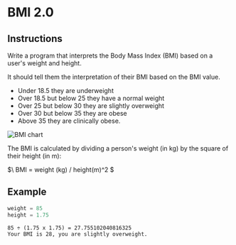 # BMI 2.0

## Instructions

Write a program that interprets the Body Mass Index (BMI) based on a user's weight and height.

It should tell them the interpretation of their BMI based on the BMI value.

- Under 18.5 they are underweight
- Over 18.5 but below 25 they have a normal weight
- Over 25 but below 30 they are slightly overweight
- Over 30 but below 35 they are obese
- Above 35 they are clinically obese.

![BMI chart](https://cdn.fs.teachablecdn.com/qTOp8afxSkGfU5YGYf36)

The BMI is calculated by dividing a person's weight (in kg) by the square of their height (in m):

$\ BMI = weight (kg) / height(m)^2 $

## Example

```python
weight = 85
height = 1.75
```
```
85 ÷ (1.75 x 1.75) = 27.755102040816325
Your BMI is 28, you are slightly overweight.
```
